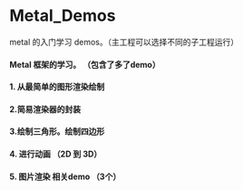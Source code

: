 # Metal_Demos
metal 的入门学习 demos。（主工程可以选择不同的子工程运行）
#### Metal 框架的学习。 （包含了多了demo）
#### 1. 从最简单的图形渲染绘制
#### 2.简易渲染器的封装
#### 3.绘制三角形。绘制四边形
#### 4. 进行动画 （2D 到 3D）
#### 5. 图片渲染 相关demo （3个）
